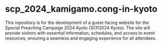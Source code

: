 # scp_2024_kamigamo.cong-in-kyoto
This repository is for the development of a guest-facing website for the Special Preaching Campaign 2024 Kyoto (SCP2024 Kyoto). The site will provide visitors with essential information, schedules, and access to event resources, ensuring a seamless and engaging experience for all attendees.
